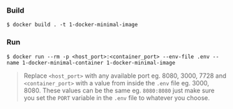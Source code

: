 ### Build
```
$ docker build . -t 1-docker-minimal-image
```

### Run
```
$ docker run --rm -p <host_port>:<container_port> --env-file .env --name 1-docker-minimal-container 1-docker-minimal-image
```

> Replace `<host_port>` with any available port eg. 8080, 3000, 7728 and `<container_port>` with a value from inside the `.env` file eg. 3000, 8080. These values can be the same eg. `8080:8080` just make sure you set the `PORT` variable in the `.env` file to whatever you choose.